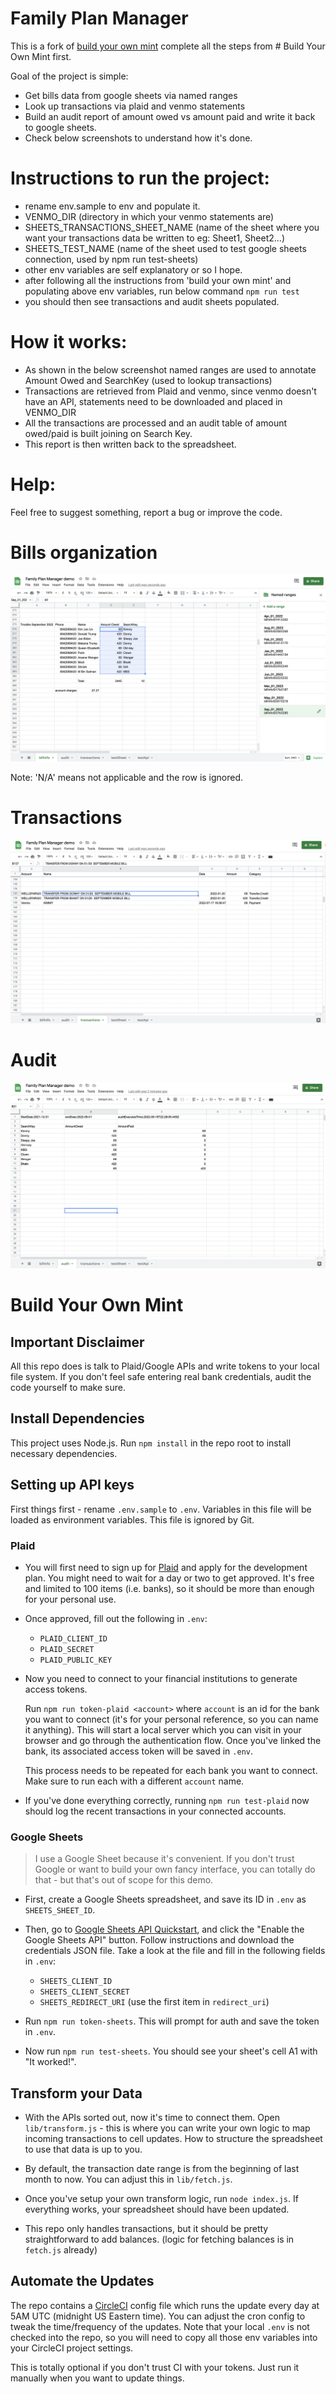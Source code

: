 # Family Plan Manager
This is a fork of [build your own mint](https://github.com/yyx990803/build-your-own-mint) complete all the steps from # Build Your Own Mint first.

Goal of the project is simple:
- Get bills data from google sheets via named ranges
- Look up transactions via plaid and venmo statements
- Build an audit report of amount owed vs amount paid and write it back to google sheets.
- Check below screenshots to understand how it's done.

# Instructions to run the project:
- rename env.sample to env and populate it.
- VENMO_DIR (directory in which your venmo statements are)
- SHEETS_TRANSACTIONS_SHEET_NAME (name of the sheet where you want your transactions data be written to eg: Sheet1, Sheet2...)
- SHEETS_TEST_NAME (name of the sheet used to test google sheets connection, used by npm run test-sheets)
- other env variables are self explanatory or so I hope.
- after following all the instructions from 'build your own mint' and populating above env variables, run below command
  `npm run test`
- you should then see transactions and audit sheets populated.

# How it works:
- As shown in the below screenshot named ranges are used to annotate Amount Owed and SearchKey (used to lookup transactions)
- Transactions are retrieved from Plaid and venmo, since venmo doesn't have an API, statements need to be downloaded and placed in VENMO_DIR
- All the transactions are processed and an audit table of amount owed/paid is built joining on Search Key.
- This report is then written back to the spreadsheet.

# Help:
Feel free to suggest something, report a bug or improve the code.

# Bills organization

![Audit](https://github.com/shrshk/family-plan-manager/blob/master/images/billInfo.png)

Note: 'N/A' means not applicable and the row is ignored.

# Transactions

![Audit](https://github.com/shrshk/family-plan-manager/blob/master/images/transactions.png)

# Audit 

![Audit](https://github.com/shrshk/family-plan-manager/blob/master/images/audit.png)


# Build Your Own Mint

## Important Disclaimer

All this repo does is talk to Plaid/Google APIs and write tokens to your local file system. If you don't feel safe entering real bank credentials, audit the code yourself to make sure.

## Install Dependencies

This project uses Node.js. Run `npm install` in the repo root to install necessary dependencies.

## Setting up API keys

First things first - rename `.env.sample` to `.env`. Variables in this file will be loaded as environment variables. This file is ignored by Git.

### Plaid

- You will first need to sign up for [Plaid](https://plaid.com/) and apply for the development plan. You might need to wait for a day or two to get approved. It's free and limited to 100 items (i.e. banks), so it should be more than enough for your personal use.

- Once approved, fill out the following in `.env`:

  - `PLAID_CLIENT_ID`
  - `PLAID_SECRET`
  - `PLAID_PUBLIC_KEY`

- Now you need to connect to your financial institutions to generate access tokens.

  Run `npm run token-plaid <account>` where `account` is an id for the bank you want to connect (it's for your personal reference, so you can name it anything). This will start a local server which you can visit in your browser and go through the authentication flow. Once you've linked the bank, its associated access token will be saved in `.env`.

  This process needs to be repeated for each bank you want to connect. Make sure to run each with a different `account` name.

- If you've done everything correctly, running `npm run test-plaid` now should log the recent transactions in your connected accounts.

### Google Sheets

> I use a Google Sheet because it's convenient. If you don't trust Google or want to build your own fancy interface, you can totally do that - but that's out of scope for this demo.

- First, create a Google Sheets spreadsheet, and save its ID in `.env` as `SHEETS_SHEET_ID`.

- Then, go to [Google Sheets API Quickstart](https://developers.google.com/sheets/api/quickstart/nodejs), and click the "Enable the Google Sheets API" button. Follow instructions and download the credentials JSON file. Take a look at the file and fill in the following fields in `.env`:

  - `SHEETS_CLIENT_ID`
  - `SHEETS_CLIENT_SECRET`
  - `SHEETS_REDIRECT_URI` (use the first item in `redirect_uri`)

- Run `npm run token-sheets`. This will prompt for auth and save the token in `.env`.

- Now run `npm run test-sheets`. You should see your sheet's cell A1 with "It worked!".

## Transform your Data

- With the APIs sorted out, now it's time to connect them. Open `lib/transform.js` - this is where you can write your own logic to map incoming transactions to cell updates. How to structure the spreadsheet to use that data is up to you.

- By default, the transaction date range is from the beginning of last month to now. You can adjust this in `lib/fetch.js`.

- Once you've setup your own transform logic, run `node index.js`. If everything works, your spreadsheet should have been updated.

- This repo only handles transactions, but it should be pretty straightforward to add balances. (logic for fetching balances is in `fetch.js` already)

## Automate the Updates

The repo contains a [CircleCI](https://circleci.com/) config file which runs the update every day at 5AM UTC (midnight US Eastern time). You can adjust the cron config to tweak the time/frequency of the updates. Note that your local `.env` is not checked into the repo, so you will need to copy all those env variables into your CircleCI project settings.

This is totally optional if you don't trust CI with your tokens. Just run it manually when you want to update things.
